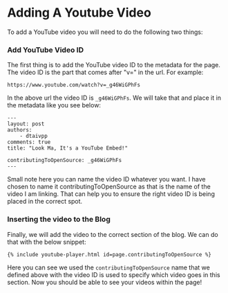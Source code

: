 # Adding A Youtube Video

To add a YouTube video you will need to do the following two things:

### Add YouTube Video ID

The first thing is to add the YouTube video ID to the metadata for the page. The video ID is the part that comes after "v=" in the url. For example:

`https://www.youtube.com/watch?v=_g46WiGPhFs`

In the above url the video ID is `_g46WiGPhFs`. We will take that and place it in the metadata like you see below: 

```
---
layout: post
authors: 
    - dtaivpp
comments: true
title: "Look Ma, It's a YouTube Embed!"

contributingToOpenSource: _g46WiGPhFs
---
```

Small note here you can name the video ID whatever you want. I have chosen to name it contributingToOpenSource as that is the name of the video I am linking. That can help you to ensure the right video ID is being placed in the correct spot.

### Inserting the video to the Blog

Finally, we will add the video to the correct section of the blog. We can do that with the below snippet: 

```
{% include youtube-player.html id=page.contributingToOpenSource %}
```

Here you can see we used the `contributingToOpenSource` name that we defined above with the video ID is used to specify which video goes in this section. Now you should be able to see your videos within the page! 
